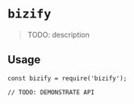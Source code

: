 # `bizify`

> TODO: description

## Usage

```
const bizify = require('bizify');

// TODO: DEMONSTRATE API
```
